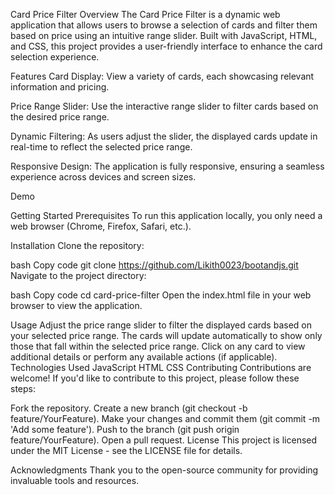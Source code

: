 Card Price Filter
Overview
The Card Price Filter is a dynamic web application that allows users to browse a selection of cards and filter them based on price using an intuitive range slider. Built with JavaScript, HTML, and CSS, this project provides a user-friendly interface to enhance the card selection experience.

Features
Card Display: View a variety of cards, each showcasing relevant information and pricing.

Price Range Slider: Use the interactive range slider to filter cards based on the desired price range.

Dynamic Filtering: As users adjust the slider, the displayed cards update in real-time to reflect the selected price range.

Responsive Design: The application is fully responsive, ensuring a seamless experience across devices and screen sizes.

Demo

Getting Started
Prerequisites
To run this application locally, you only need a web browser (Chrome, Firefox, Safari, etc.).

Installation
Clone the repository:

bash
Copy code
git clone https://github.com/Likith0023/bootandjs.git
Navigate to the project directory:

bash
Copy code
cd card-price-filter
Open the index.html file in your web browser to view the application.

Usage
Adjust the price range slider to filter the displayed cards based on your selected price range.
The cards will update automatically to show only those that fall within the selected price range.
Click on any card to view additional details or perform any available actions (if applicable).
Technologies Used
JavaScript
HTML
CSS
Contributing
Contributions are welcome! If you'd like to contribute to this project, please follow these steps:

Fork the repository.
Create a new branch (git checkout -b feature/YourFeature).
Make your changes and commit them (git commit -m 'Add some feature').
Push to the branch (git push origin feature/YourFeature).
Open a pull request.
License
This project is licensed under the MIT License - see the LICENSE file for details.

Acknowledgments
Thank you to the open-source community for providing invaluable tools and resources.
